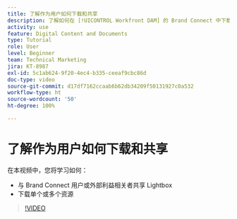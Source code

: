 ```yaml
---
title: 了解作为用户如何下载和共享
description: 了解如何在 [!UICONTROL Workfront DAM] 的 Brand Connect 中下载和共享 Lightbox 和资源。
activity: use
feature: Digital Content and Documents
type: Tutorial
role: User
level: Beginner
team: Technical Marketing
jira: KT-8987
exl-id: 5c1ab624-9f20-4ec4-b335-ceeaf9cbc86d
doc-type: video
source-git-commit: d17df7162ccaab6b62db34209f50131927c0a532
workflow-type: ht
source-wordcount: '50'
ht-degree: 100%

---
```


# 了解作为用户如何下载和共享

在本视频中，您将学习如何：

* 与 Brand Connect 用户或外部利益相关者共享 Lightbox
* 下载单个或多个资源

>[!VIDEO](https://video.tv.adobe.com/v/335249/?quality=12&learn=on&enablevpops)
